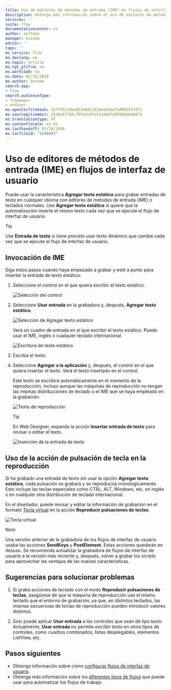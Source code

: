 ```yaml
---
title: Uso de editores de métodos de entrada (IME) en flujos de interfaz de usuario | Microsoft Docs
description: Obtenga más información sobre el uso de editores de métodos de entrada (IME) en flujos de interfaz de usuario.
services: ''
suite: flow
documentationcenter: na
author: msftman
manager: kvivek
editor: ''
tags: ''
ms.service: flow
ms.devlang: na
ms.topic: article
ms.tgt_pltfrm: na
ms.workload: na
ms.date: 02/25/2020
ms.author: DeonHe
search.app:
- Flow
search.audienceType:
- flowmaker
- enduser
ms.openlocfilehash: 167f9321dba853e801102bed2ebe7e8902437d71
ms.sourcegitcommit: d336e5ffb6cf07e5c8fefe19a87dd7668db9e074
ms.translationtype: HT
ms.contentlocale: es-ES
ms.lasthandoff: 03/26/2020
ms.locfileid: "3298493"
---
```

# <a name="use-input-method-editors-imes-in-ui-flows"></a>Uso de editores de métodos de entrada (IME) en flujos de interfaz de usuario

Puede usar la característica **Agregar texto estático** para grabar entradas de texto en cualquier idioma con editores de métodos de entrada (IME) o teclados normales. Use **Agregar texto estático** si quiere que la automatización inserte el mismo texto cada vez que se ejecute el flujo de interfaz de usuario. 

>[!TIP]
>Use **Entrada de texto** si tiene previsto usar texto dinámico que cambie cada vez que se ejecute el flujo de interfaz de usuario.

## <a name="invoke-ime"></a>Invocación de IME

Siga estos pasos cuando haya empezado a grabar y esté a punto para insertar la entrada de texto estático:

1. Seleccione el control en el que quiera escribir el texto estático.

   ![Selección del control](../media/use-ime/select-control.png)

1. Seleccione **Usar entrada** en la grabadora y, después, **Agregar texto estático**.

   ![Selección de Agregar texto estático](../media/use-ime/add-static-text.png)

   Verá un cuadro de entrada en el que escribir el texto estático. Puede usar el IME, inglés o cualquier teclado internacional.

   ![Escritura de texto estático](../media/use-ime/enter-static-text.png)

1. Escriba el texto.

1. Seleccione **Agregar a la aplicación** y, después, el control en el que quiera insertar el texto. Verá el texto insertado en el control. 

   Este texto se escribirá automáticamente en el momento de la reproducción, incluso aunque las máquinas de reproducción no tengan las mismas distribuciones de teclado o el IME que se haya empleado en la grabación.

   ![Texto de reproducción](../media/use-ime/playback-text.png)

   >[!TIP]
   >En Web Designer, expanda la acción **Insertar entrada de texto** para revisar o editar el texto.

   ![Inserción de la entrada de texto](../media/use-ime/insert-text-input.png)


## <a name="use-the-replay-keystroke-action"></a>Uso de la acción de pulsación de tecla en la reproducción

Si ha grabado una entrada de texto sin usar la opción **Agregar texto estático**, cada pulsación se grabará y se reproducirá cronológicamente. Esto incluye las teclas especiales como CTRL, ALT, Windows, etc. en inglés o en cualquier otra distribución de teclado internacional.

En el diseñador, puede revisar y editar la información de grabación en el formato [Tecla virtual](https://docs.microsoft.com/windows/win32/inputdev/virtual-key-codes) en la acción **Reproducir pulsaciones de teclas**. 

![Tecla virtual](../media/use-ime/virtual-key.png)


> [!NOTE]
> Una versión anterior de la grabadora de los flujos de interfaz de usuario usaba las acciones **SendKeys** y **PostElement**. Estas acciones quedarán en desuso. Se recomienda actualizar la grabadora de flujos de interfaz de usuario a la versión más reciente y, después, volver a grabar los scripts para aprovechar las ventajas de las nuevas características.

## <a name="troubleshooting-tips"></a>Sugerencias para solucionar problemas

1. Si graba acciones de teclado con el modo **Reproducir pulsaciones de teclas**, asegúrese de que la máquina de reproducción use el mismo teclado que el entorno de grabación, ya que, en distintos teclados, las mismas secuencias de teclas de reproducción pueden introducir valores distintos.

1. Solo puede aplicar **Usar entrada** a los controles que sean de tipo texto. Actualmente, **Usar entrada** no permite escribir texto en otros tipos de controles, como cuadros combinados, listas desplegables, elementos ListView, etc.

## <a name="next-steps"></a>Pasos siguientes

- Obtenga información sobre cómo [configurar flujos de interfaz de usuario](setup.md). 
- Obtenga más información sobre los [diferentes tipos de flujos](..\getting-started.md#types-of-flows) que puede usar para automatizar los flujos de trabajo.


